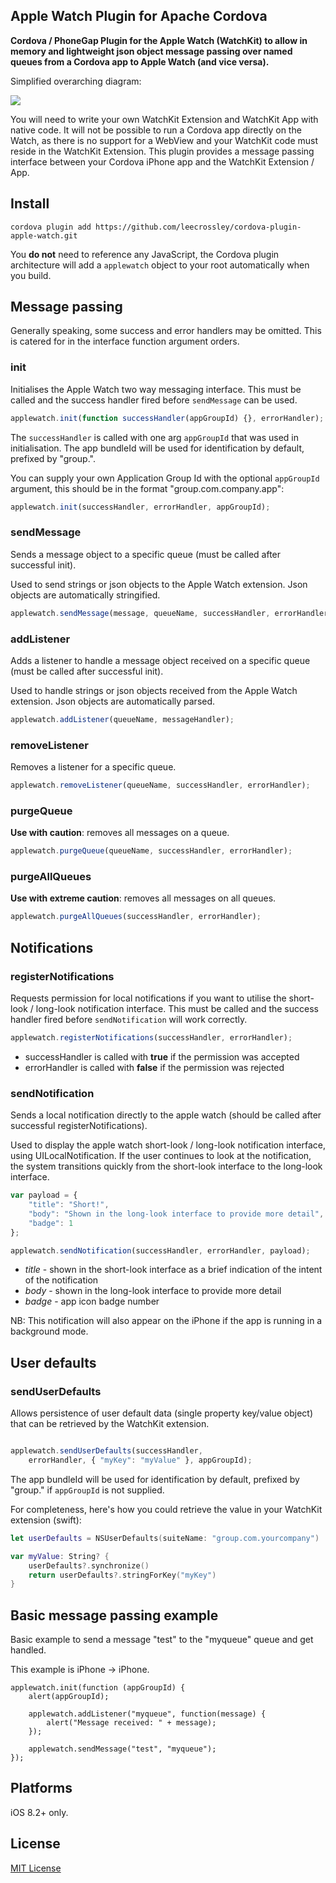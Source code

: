 ## Apple Watch Plugin for Apache Cordova

**Cordova / PhoneGap Plugin for the Apple Watch (WatchKit) to allow in memory and lightweight json object message passing over named queues from a Cordova app to Apple Watch (and vice versa).**

Simplified overarching diagram:

<img align="center" src="https://raw.githubusercontent.com/leecrossley/cordova-plugin-apple-watch/master/apple-watch-plugin.png">

You will need to write your own WatchKit Extension and WatchKit App with native code. It will not be possible to run a Cordova app directly on the Watch, as there is no support for a WebView and your WatchKit code must reside in the WatchKit Extension. This plugin provides a message passing interface between your Cordova iPhone app and the WatchKit Extension / App.

## Install

```
cordova plugin add https://github.com/leecrossley/cordova-plugin-apple-watch.git
```

You **do not** need to reference any JavaScript, the Cordova plugin architecture will add a `applewatch` object to your root automatically when you build.

## Message passing

Generally speaking, some success and error handlers may be omitted. This is catered for in the interface function argument orders.

### init

Initialises the Apple Watch two way messaging interface. This must be called and the success handler fired before `sendMessage` can be used.

```js
applewatch.init(function successHandler(appGroupId) {}, errorHandler);
```

The `successHandler` is called with one arg `appGroupId` that was used in initialisation. The app bundleId will be used for identification by default, prefixed by "group.".

You can supply your own Application Group Id with the optional `appGroupId` argument, this should be in the format "group.com.company.app":

```js
applewatch.init(successHandler, errorHandler, appGroupId);
```

### sendMessage

Sends a message object to a specific queue (must be called after successful init).

Used to send strings or json objects to the Apple Watch extension. Json objects are automatically stringified.

```js
applewatch.sendMessage(message, queueName, successHandler, errorHandler);
```

### addListener

Adds a listener to handle a message object received on a specific queue (must be called after successful init).

Used to handle strings or json objects received from the Apple Watch extension. Json objects are automatically parsed.

```js
applewatch.addListener(queueName, messageHandler);
```

### removeListener

Removes a listener for a specific queue.

```js
applewatch.removeListener(queueName, successHandler, errorHandler);
```

### purgeQueue

**Use with caution**: removes all messages on a queue.

```js
applewatch.purgeQueue(queueName, successHandler, errorHandler);
```

### purgeAllQueues

**Use with extreme caution**: removes all messages on all queues.

```js
applewatch.purgeAllQueues(successHandler, errorHandler);
```

## Notifications

### registerNotifications

Requests permission for local notifications if you want to utilise the short-look / long-look notification interface. This must be called and the success handler fired before `sendNotification` will work correctly.

```js
applewatch.registerNotifications(successHandler, errorHandler);
```

- successHandler is called with **true** if the permission was accepted
- errorHandler is called with **false** if the permission was rejected

### sendNotification

Sends a local notification directly to the apple watch (should be called after successful registerNotifications).

Used to display the apple watch short-look / long-look notification interface, using UILocalNotification. If the user continues to look at the notification, the system transitions quickly from the short-look interface to the long-look interface.

```js
var payload = {
    "title": "Short!",
    "body": "Shown in the long-look interface to provide more detail",
    "badge": 1
};

applewatch.sendNotification(successHandler, errorHandler, payload);
```

- *title* - shown in the short-look interface as a brief indication of the intent of the notification
- *body* - shown in the long-look interface to provide more detail
- *badge* - app icon badge number

NB: This notification will also appear on the iPhone if the app is running in a background mode.

## User defaults

### sendUserDefaults

Allows persistence of user default data (single property key/value object) that can be retrieved by the WatchKit extension.

```js

applewatch.sendUserDefaults(successHandler,
    errorHandler, { "myKey": "myValue" }, appGroupId);
```

The app bundleId will be used for identification by default, prefixed by "group." if `appGroupId` is not supplied.

For completeness, here's how you could retrieve the value in your WatchKit extension (swift):

```swift
let userDefaults = NSUserDefaults(suiteName: "group.com.yourcompany")

var myValue: String? {
    userDefaults?.synchronize()
    return userDefaults?.stringForKey("myKey")
}
```

## Basic message passing example

Basic example to send a message "test" to the "myqueue" queue and get handled.

This example is iPhone -> iPhone.

```
applewatch.init(function (appGroupId) {
    alert(appGroupId);

    applewatch.addListener("myqueue", function(message) {
        alert("Message received: " + message);
    });

    applewatch.sendMessage("test", "myqueue");
});
```

## Platforms

iOS 8.2+ only.

## License

[MIT License](http://ilee.mit-license.org)
